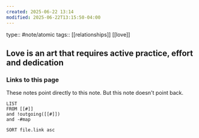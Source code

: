 ```yaml
---
created: 2025-06-22 13:14
modified: 2025-06-22T13:15:50-04:00
---
```

type:: #note/atomic 
tags:: [[relationships]] [[love]]

## Love is an art that requires active practice, effort and dedication




### Links to this page
These notes point directly to this note. But this note doesn't point back.
```dataview
LIST
FROM [[#]]
and !outgoing([[#]])
and -#map

SORT file.link asc
```
